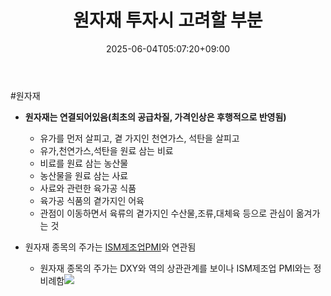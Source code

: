 ﻿---
title: "원자재 투자시 고려할 부분"
date: 2025-06-04T05:07:20+09:00
lastmod: 2025-06-04T05:07:20+09:00
type: docs
sidebar:
  open: true
weight: 3
---
<div style="display:none">
  <meta property="article:published_time" content="2025-06-03T20:07:20Z" />
  <meta property="article:modified_time" content="2025-06-03T20:07:20Z" />
</div>
#원자재

- **원자재는 연결되어있음(최초의 공급차질, 가격인상은 후행적으로 반영됨)**
    
	- 유가를 먼저 살피고, 곁 가지인 천연가스, 석탄을 살피고
	- 유가,천연가스,석탄을 원료 삼는 비료
	- 비료를 원료 삼는 농산물
	- 농산물을 원료 삼는 사료
	- 사료와 관련한 육가공 식품
	- 육가공 식품의 곁가지인 어육
	- 관점이 이동하면서 육류의 곁가지인 수산물,조류,대체육 등으로 관심이 옮겨가는 것

- 원자재 종목의 주가는 [ISM제조업PMI](/industry-study/ism제조업pmi/)와 연관됨
	- 원자재 종목의 주가는 DXY와 역의 상관관계를 보이나 ISM제조업 PMI와는 정비례함![](Pasted%20image%2020241023215834.png)
